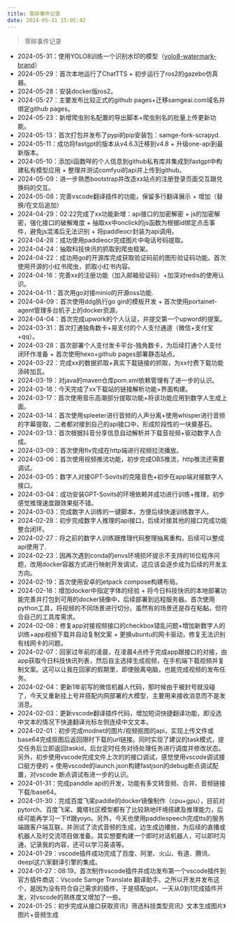 ```yaml
---
title: 零碎事件记录
date: 2024-05-31 15:05:42
---
```


> 零碎事件记录

- 2024-05-31：使用YOLO8训练一个识别水印的模型（[yolo8-watermark-brand](https://github.com/Samge0/yolo8-watermark-brand)）
- 2024-05-29：首次本地运行了ChatTTS + 初步运行了ros2的gazebo仿真器。
- 2024-05-28：安装docker版ros2。
- 2024-05-27：主要发布比较正式的github pages+迁移samgeai.com域名并绑定github pages。
- 2024-05-23：新增爬虫别名配置的导出脚本+爬虫别名的批量上传更新功能。
- 2024-05-13：首次打包并发布了pypi的pip安装包：samge-fork-scrapyd.
- 2024-05-11：成功将fastgpt的版本从v4.6.3迁移到v4.8 + 升级one-api到最新版本。
- 2024-05-10：添加ii函数咩的个人信息到github私有库并集成到fastgpt中构建私有模型应用 + 整理并测试comfyui的api并上传到github。
- 2024-05-09：进一步熟悉bootstrap并改造xx站点的注册登录页面交互跟兑换码的交互。
- 2024-05-08：完善vscode翻译插件的功能，保留多行翻译展示 + 增加（替换/在文后追加）
- 2024-04-29：02:22完成了xx功能新增：api接口的加密解密 + js的加密解密，强化接口的破解难度 + 抽取xx中onclick的js函数为根据id绑定点击事件，避免js混淆后无法识别 + 将paddleocr封装为api调用。
- 2024-04-28：成功使用paddleocr完成图片中电话号码提取。
- 2024-04-24：抽取科技快讯的抓取到爬虫框架。
- 2024-04-22：成功用go的开源库完成获取验证码前的图形验证码功能。首次使用开源的小红书爬虫，抓取小红书内容。
- 2024-04-16：完善xx的注册功能（加入邮箱验证码）+加深对redis的使用认识。
- 2024-04-11：首次用go对接minio的开源oss功能.
- 2024-04-09：首次使用ddg执行go gin的模板开发 + 首次使用portainet-agent管理多台机子上的docker资源。
- 2024-04-04：首次完成upwork的个人认证，并提交第一个upword的提案。
- 2024-03-31：首次打通独角数卡+易支付的个人支付通道（微信+支付宝+qq）。
- 2024-03-28：首次部署个人支付发卡平台-独角数卡，为后续打通个人支付闭环作准备 + 首次使用hexo+github pages部署静态站点。
- 2024-03-22：完成xx的数据抓取+真实下载链接的抓取，为xx付费下载功能添砖加瓦。
- 2024-03-19：对java的maven仓库pom.xml依赖管理有了进一步的认识。
- 2024-03-18：今天完成了xx下载站的链接解析功能+界面构建。
- 2024-03-17：首次使用音乐高潮部分提取功能+将该功能应用到数字人生成上面。
- 2024-03-14：首次使用spleeter进行音频的人声分离+使用whisper进行音频的字幕提取，二者都对接到自己的api接口中，形成阶段性的一块奠基石。
- 2024-03-13：首次根据抖音分享信息自动解析并下载音视频+驱动数字人合成。
- 2024-03-09：首次使用flv完成在http端进行视频拉流播放。
- 2024-03-06：首次使用视频推流功能，初步完成OBS推流，http推流还需要调试。
- 2024-03-05：数字人对接GPT-Sovits的克隆音色+初步在app端对接数字人接口。
- 2024-03-04：成功安装GPT-Sovits的环境依赖并成功进行训练+推理，初步感觉推理速度跟效果挺不错。
- 2024-03-03：完成数字人训练的一键脚本，方便后续快速训练数字人。
- 2024-02-28：初步完成数字人推理的api接口，后续对接其他的接口完成功能整合闭环。
- 2024-02-27：将之前的数字人训练跟推理代码整理抽离重构，后续可以整成api使用了.
- 2024-02-23：因再次遇到conda的envs环境损坏提示不支持的16位程序问题，改用docker容器方式进行映射开发调试，这应该会逐步成为后续的开发主方向。
- 2024-02-19：首次使用安卓的jetpack compose构建布局。
- 2024-02-18：增加docker中指定字体的经验 + 将今日科技快讯的本地部署功能完善并打包到可用的docker镜像中，后续部署到远程服务器。首次使用python工具，将视频的不同场景进行切分。虽然有的场景还是存在粘黏，但符合自己的工具库需求。
- 2024-02-08：修复app对接视频接口的checkbox错乱问题+增加新数字人的训练+app视频下载并自动复制文案 + 更换ubuntu的网卡驱动，修复无法识别有线网卡的问题。
- 2024-02-07：回家过年前的凌晨，在凌晨4点终于完成app跟接口的对接，由app获取今日科技快讯列表，然后自主选择生成视频，在手机端下载视频并复制文案。这可以让我在回家的假期里，即使脱离电脑，也能完成视频的发布任务。
- 2024-02-04：更新1年前写的微信机器人代码，那时候由于被封号就没碰了，今天又重新挂上号并搭配内网部署的大模型，主要用来接收消息而不是发消息。
- 2024-02-03：更新vscode翻译插件代码，增加短词快捷翻译功能，即没选中文本的情况下快速翻译光标左侧连续中文文本。
- 2024-02-01：初步完成modnet的图片/视频抠图的api，实现上传文件或base64完成抠图后返回限时下载的url链接。同时实现了建议的task模式，提交任务后立即返回taskid，后台定时任务对待处理任务进行调度并修改状态。另外，初步使用vscode完成文件上次的的接口调试，感觉使用vscode调试接口挺方便的 + 使用vscode的launch.json构建fastjson的debug断点调试配置，对vscode 断点调试有进一步的认识。
- 2024-01-31：完成panddle api的开发，功能有多文转音频、合并、音频链接下载/base64。
- 2024-01-30：完成百度飞桨paddle的docker镜像制作（cpu+gpu），目前对pytorch、百度飞桨、魔塔社区模型都有了比较熟地环境搭建及推理能力，后续可能再学习一下tf跟yoyo。另外，今天也使用paddlespeech完成tts的服务端跟客户端互联，并测试了流式音频的生成，边生成边播放，为后续的直播或机器人及时交流项目做准备。其实想要构建一个即时对话机器人，可以即时沟通，记录我的内容，还可以学习英语等。
- 2024-01-29：vscode插件成功完成了百度、阿里、火山、有道、腾讯、deepl这六家翻译引擎的集成。
- 2024-01-27：08:19，首次制作vscode插件并成功发布第一个vscode插件到官方插件商店：Vscode Samge Translate 翻译助手。之所以开发并发布这个，是因为没有符合自己需求的插件，于是搭配gpt，一天从0到1完成插件开发，对vscode的熟练度又增加了一些。
- 2024-01-25：初步完成从接口获取资讯》筛选科技类型资讯》文本生成图片》图片+音频生成